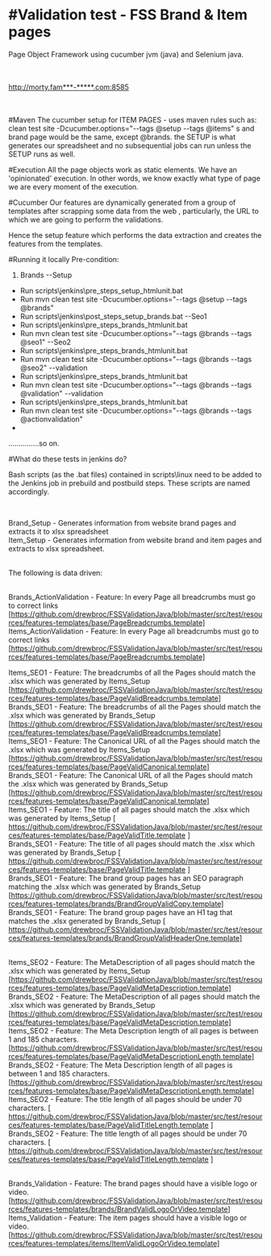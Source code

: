 #Validation test - FSS Brand & Item pages
=====================

Page Object Framework using cucumber jvm (java) and Selenium java.<br><br><br>

http://morty.fam***-*****.com:8585<br><br><br>

#Maven
The cucumber setup for ITEM PAGES - uses maven rules such as:   clean test site -Dcucumber.options="--tags @setup --tags @items" s and brand page would be the same, except @brands.  the SETUP is what generates our spreadsheet and no subsequential jobs can run unless the SETUP runs as well.

#Execution
All the page objects work as static elements. We have an 'opinionated' execution. In other words, we know exactly what type of page we are every moment of the execution.

#Cucumber
Our features are dynamically generated from a group of templates after scrapping some data from the web , particularly, the URL to which we are going to perform the validations. 

Hence the setup feature which performs the data extraction and creates the features from the templates.

#Running it locally
Pre-condition: 

1. Brands
--Setup
- Run scripts\jenkins\pre_steps_setup_htmlunit.bat
- Run mvn clean test site -Dcucumber.options="--tags @setup --tags @brands"
- Run scripts\jenkins\post_steps_setup_brands.bat
--Seo1
- Run scripts\jenkins\pre_steps_brands_htmlunit.bat
- Run mvn clean test site -Dcucumber.options="--tags @brands --tags @seo1"
--Seo2
- Run scripts\jenkins\pre_steps_brands_htmlunit.bat
- Run mvn clean test site -Dcucumber.options="--tags @brands --tags @seo2"
--validation
- Run scripts\jenkins\pre_steps_brands_htmlunit.bat
- Run mvn clean test site -Dcucumber.options="--tags @brands --tags @validation"
--validation
- Run scripts\jenkins\pre_steps_brands_htmlunit.bat
- Run mvn clean test site -Dcucumber.options="--tags @brands --tags @actionvalidation"
- 
...............so on.

#What do these tests in jenkins do?

Bash scripts (as the .bat files) contained in scripts\linux need to be added to the Jenkins job in prebuild and postbuild steps. These scripts are named accordingly.

<br>

Brand_Setup - Generates information from website brand pages and extracts it to xlsx spreadsheet <br>
Item_Setup - Generates information from website brand and item pages and extracts to xlsx spreadsheet. <br><br>

The following is data driven:<br><br>

Brands_ActionValidation - Feature: In every Page all breadcrumbs must go to correct links  [https://github.com/drewbroc/FSSValidationJava/blob/master/src/test/resources/features-templates/base/PageBreadcrumbs.template]<br>
Items_ActionValidation - Feature: In every Page all breadcrumbs must go to correct links  [https://github.com/drewbroc/FSSValidationJava/blob/master/src/test/resources/features-templates/base/PageBreadcrumbs.template]<br>

Items_SEO1 - Feature: The breadcrumbs of all the Pages should match the .xlsx which was generated by Items_Setup [https://github.com/drewbroc/FSSValidationJava/blob/master/src/test/resources/features-templates/base/PageValidBreadcrumbs.template]<br>
Brands_SEO1 - Feature: The breadcrumbs of all the Pages should match the .xlsx which was generated by Brands_Setup [https://github.com/drewbroc/FSSValidationJava/blob/master/src/test/resources/features-templates/base/PageValidBreadcrumbs.template]<br>
Items_SEO1 - Feature: The Canonical URL of all the Pages should match the .xlsx which was generated by Items_Setup [https://github.com/drewbroc/FSSValidationJava/blob/master/src/test/resources/features-templates/base/PageValidCanonical.template]<br>
Brands_SEO1 - Feature: The Canonical URL of all the Pages should match the .xlsx which was generated by Brands_Setup [https://github.com/drewbroc/FSSValidationJava/blob/master/src/test/resources/features-templates/base/PageValidCanonical.template]<br>
Items_SEO1 - Feature: The title of all pages should match the .xlsx which was generated by Items_Setup [ https://github.com/drewbroc/FSSValidationJava/blob/master/src/test/resources/features-templates/base/PageValidTitle.template ]<br>
Brands_SEO1 - Feature: The title of all pages should match the .xlsx which was generated by Brands_Setup [ https://github.com/drewbroc/FSSValidationJava/blob/master/src/test/resources/features-templates/base/PageValidTitle.template ]<br>
Brands_SEO1 - Feature: The brand group pages has an SEO paragraph matching the .xlsx which was generated by Brands_Setup [https://github.com/drewbroc/FSSValidationJava/blob/master/src/test/resources/features-templates/brands/BrandGroupValidCopy.template]<br>
Brands_SEO1 - Feature: The brand group pages have an H1 tag that matches the .xlsx generated by Brands_Setup [ https://github.com/drewbroc/FSSValidationJava/blob/master/src/test/resources/features-templates/brands/BrandGroupValidHeaderOne.template]<br><br>

Items_SEO2 - Feature: The MetaDescription of all pages should match the .xlsx which was generated by Items_Setup [https://github.com/drewbroc/FSSValidationJava/blob/master/src/test/resources/features-templates/base/PageValidMetaDescription.template]<br>
Brands_SEO2 - Feature: The MetaDescription of all pages should match the .xlsx which was generated by Brands_Setup [https://github.com/drewbroc/FSSValidationJava/blob/master/src/test/resources/features-templates/base/PageValidMetaDescription.template]<br>
Items_SEO2 - Feature: The Meta Description length of all pages is between 1 and 185 characters. [https://github.com/drewbroc/FSSValidationJava/blob/master/src/test/resources/features-templates/base/PageValidMetaDescriptionLength.template]<br>
Brands_SEO2 - Feature: The Meta Description length of all pages is between 1 and 185 characters. [https://github.com/drewbroc/FSSValidationJava/blob/master/src/test/resources/features-templates/base/PageValidMetaDescriptionLength.template]<br>
Items_SEO2 - Feature:  The title length of all pages should be under 70 characters. [ https://github.com/drewbroc/FSSValidationJava/blob/master/src/test/resources/features-templates/base/PageValidTitleLength.template ]<br>
Brands_SEO2 - Feature:  The title length of all pages should be under 70 characters. [ https://github.com/drewbroc/FSSValidationJava/blob/master/src/test/resources/features-templates/base/PageValidTitleLength.template ]<br><br>


Brands_Validation - Feature: The brand pages should have a visible logo or video.<br> [https://github.com/drewbroc/FSSValidationJava/blob/master/src/test/resources/features-templates/brands/BrandValidLogoOrVideo.template]<br>
Items_Validation - Feature: The item pages should have a visible logo or video. [https://github.com/drewbroc/FSSValidationJava/blob/master/src/test/resources/features-templates/items/ItemValidLogoOrVideo.template]
<br>



